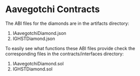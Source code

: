 # Aavegotchi Contracts

The ABI files for the diamonds are in the artifacts directory:

1. IAavegotchiDiamond.json
1. IGHSTDiamond.json

To easily see what functions these ABI files provide check the corresponding files in the contracts/interfaces directory:

1. IAavegotchiDiamond.sol
1. IGHSTDiamond.sol
